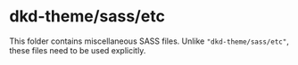 # dkd-theme/sass/etc

This folder contains miscellaneous SASS files. Unlike `"dkd-theme/sass/etc"`, these files
need to be used explicitly.
